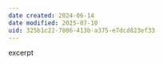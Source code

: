 ```yaml
---
date created: 2024-06-14
date modified: 2025-07-10
uid: 325b1c22-7006-413b-a375-e7dcd823ef33
---
```


excerpt

<!-- more -->
